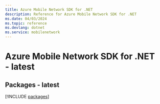 ```yaml
---
title: Azure Mobile Network SDK for .NET
description: Reference for Azure Mobile Network SDK for .NET
ms.date: 04/03/2024
ms.topic: reference
ms.devlang: dotnet
ms.service: mobilenetwork
---
```

# Azure Mobile Network SDK for .NET - latest
## Packages - latest
[!INCLUDE [packages](mobile-network-index.md)]